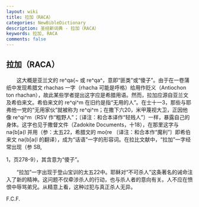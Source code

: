 ```yaml
---
layout: wiki
title: 拉加（RACA）
categories: NewBibleDictionary
description: 圣经新词典 - 拉加（RACA）
keywords: 拉加, RACA
comments: false
---
```


## 拉加（RACA）

　　这大概是亚兰文的 re^qa{~ 或 re^qa^，意即“匪类”或“傻子”。由于在一卷蒲纸中发现希腊文 rhachas 一字（rhacha 可能是呼格）给用作贬义（Antiochon ton rhachan），故此某些学者提出这字应是希腊用语。然而，拉加应源自亚兰文及希伯来文。希伯来文的 re^qi^m 在旧约是指“无用的人”。在士十一3，那些与耶弗他一党的“无用家伙”就被称为 re^qi^m；在撒下六20，米甲蔑视大卫，正因他像 re^qi^m（RSV 作“粗野人”；〔译注：和合本译作“轻贱人”〕一样，暴露自己的身体。这字也见于撒督文件（Zadokite Documents，十18），在那里这字与 na{b[a{l 并用（参：太五22，希腊文的 mo{re 〔译注：和合本作“魔利”〕即希伯来文 na{b[a{l 的翻译），成为“话语”一字的形容词。在拉比文献中，“拉加”一字经常出现（参 SB,

1，页278-9），其含意为“傻子”。

　　“拉加”一字出现于登山宝训的太五22中。耶稣对“不可杀人”这条著名的诫命注入了新的精神。这问题不仅牵涉杀人的行动，也与杀人者的意向有关。人不应在愤恨中辱骂弟兄。从精意上看，这种过犯与真正杀人无异。

F.C.F.








